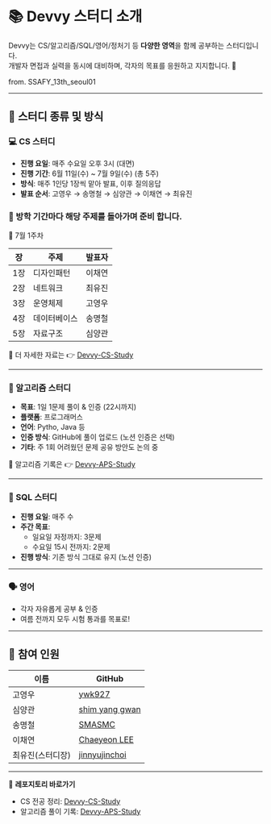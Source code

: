 # 📚 Devvy 스터디 소개

Devvy는 CS/알고리즘/SQL/영어/정처기 등 **다양한 영역**을 함께 공부하는 스터디입니다. <br/>
개발자 면접과 실력을 동시에 대비하며, 각자의 목표를 응원하고 지지합니다. 🙌

from. SSAFY_13th_seoul01

---

## 🧠 스터디 종류 및 방식

### 💻 CS 스터디

- **진행 요일**: 매주 수요일 오후 3시 (대면)
- **진행 기간**: 6월 11일(수) ~ 7월 9일(수) (총 5주)
- **방식**: 매주 1인당 1장씩 맡아 발표, 이후 질의응답
- **발표 순서**: 고영우 → 송명철 → 심양관 → 이채연 → 최유진

### 📘 방학 기간마다 해당 주제를 돌아가며 준비 합니다.

📍 7월 1주차

| 장 | 주제 | 발표자 |
| --- | --- | --- |
| 1장 | 디자인패턴 | 이채연 |
| 2장 | 네트워크 | 최유진 |
| 3장 | 운영체제 | 고영우 |
| 4장 | 데이터베이스 | 송명철 |
| 5장 | 자료구조 | 심양관 |

📌 더 자세한 자료는 👉 [Devvy-CS-Study](https://github.com/Devvy-study/Devvy-CS-Study)

---

### 📐 알고리즘 스터디

- **목표**: 1일 1문제 풀이 & 인증 (22시까지)
- **플랫폼**: 프로그래머스
- **언어**: Pytho, Java 등
- **인증 방식**: GitHub에 풀이 업로드 (노션 인증은 선택)
- **기타**: 주 1회 어려웠던 문제 공유 방안도 논의 중

📌 알고리즘 기록은 👉 [Devvy-APS-Study](https://github.com/Devvy-study/Devvy-APS-Study)

---

### 🧾 SQL 스터디

- **진행 요일**: 매주 수
- **주간 목표**:
    - 일요일 자정까지: 3문제
    - 수요일 15시 전까지: 2문제
- **진행 방식**: 기존 방식 그대로 유지 (노션 인증)

---

### 🗣 영어

- 각자 자유롭게 공부 & 인증
- 여름 전까지 모두 시험 통과를 목표로!

---

## 👥 참여 인원

| 이름 | GitHub |
| --- | --- |
| 고영우 | [ywk927](https://github.com/ywk927) |
| 심양관 | [shim yang gwan](https://github.com/Mabbru) |
| 송명철 | [SMASMC](https://github.com/SMASMC) |
| 이채연 | [Chaeyeon LEE](https://github.com/amy010510) |
| 최유진(스터디장) | [jinnyujinchoi](https://github.com/jinnyujinchoi) |

---

📌 **레포지토리 바로가기**

- CS 전공 정리: [Devvy-CS-Study](https://github.com/Devvy-study/Devvy-CS-Study)
- 알고리즘 풀이 기록: [Devvy-APS-Study](https://github.com/Devvy-study/Devvy-APS-Study)
